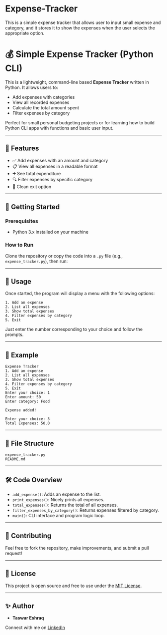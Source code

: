 # Expense-Tracker
This is a simple expense tracker that allows user to input small expense and category, and it stores it to show the expenses when the user selects the appropriate option.

# 💰 Simple Expense Tracker (Python CLI)

This is a lightweight, command-line based **Expense Tracker** written in Python. It allows users to:

- Add expenses with categories
- View all recorded expenses
- Calculate the total amount spent
- Filter expenses by category

Perfect for small personal budgeting projects or for learning how to build Python CLI apps with functions and basic user input.

---

## 📂 Features

- ✅ Add expenses with an amount and category
- 📋 View all expenses in a readable format
- ➕ See total expenditure
- 🔍 Filter expenses by specific category
- 🛑 Clean exit option

---

## 🚀 Getting Started

### Prerequisites

- Python 3.x installed on your machine

### How to Run

Clone the repository or copy the code into a `.py` file (e.g., `expense_tracker.py`), then run:

---

## 📌 Usage

Once started, the program will display a menu with the following options:

```
1. Add an expense
2. List all expenses
3. Show total expenses
4. Filter expenses by category
5. Exit
```

Just enter the number corresponding to your choice and follow the prompts.

---

## 🧠 Example

```
Expense Tracker
1. Add an expense
2. List all expenses
3. Show total expenses
4. Filter expenses by category
5. Exit
Enter your choice: 1
Enter amount: 50
Enter category: Food

Expense added!

Enter your choice: 3
Total Expenses: 50.0
```

---

## 📁 File Structure

```
expense_tracker.py
README.md
```

---

## 🛠️ Code Overview

* `add_expense()`: Adds an expense to the list.
* `print_expenses()`: Nicely prints all expenses.
* `total_expenses()`: Returns the total of all expenses.
* `filter_expenses_by_category()`: Returns expenses filtered by category.
* `main()`: CLI interface and program logic loop.

---

## 🤝 Contributing

Feel free to fork the repository, make improvements, and submit a pull request!

---

## 📃 License

This project is open source and free to use under the [MIT License](https://choosealicense.com/licenses/mit/).

---

## ✨ Author

* **Taswar Eshraq**

Connect with me on [LinkedIn](https://www.linkedin.com/in/taswar-e-27054021b/)

